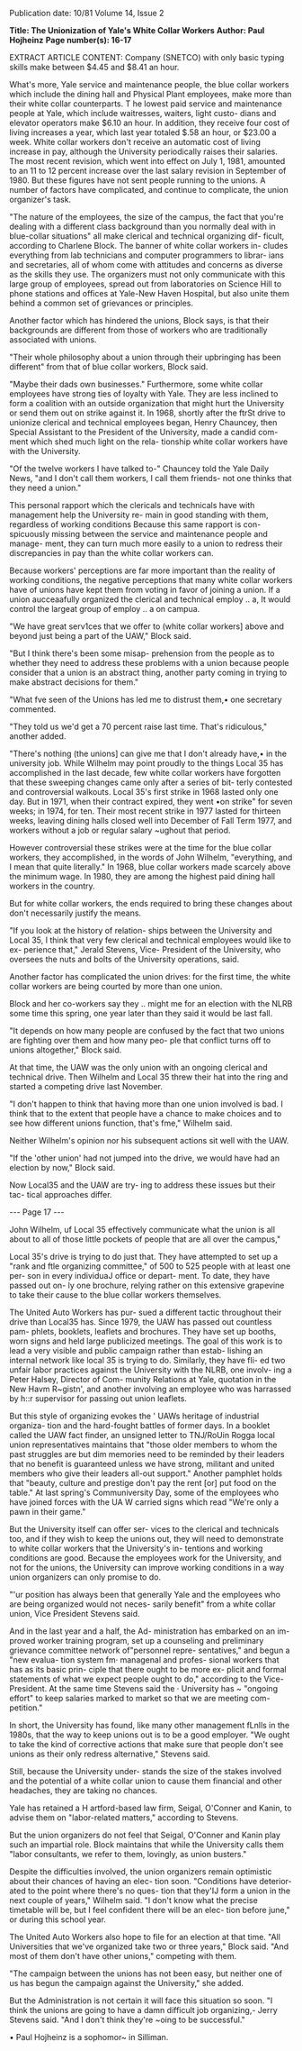 Publication date: 10/81
Volume 14, Issue 2

**Title: The Unionization of Yale's White Collar Workers**
**Author: Paul Hojheinz**
**Page number(s): 16-17**

EXTRACT ARTICLE CONTENT:
Company (SNETCO) with only basic 
typing skills make between $4.45 and 
$8.41 an hour. 

What's 
more, Yale service and 
maintenance people, the blue collar 
workers which include the dining hall 
and Physical Plant employees, make 
more 
than 
their white collar 
counterparts. T he lowest paid service 
and maintenance people at Yale, which 
include waitresses, waiters, light custo-
dians and elevator operators make 
$6.10 an hour. In addition, they receive 
four cost of living increases a year, 
which last year totaled $.58 an hour, or 
$23.00 a week. White collar workers 
don't receive an automatic cost of living 
increase in pay, although the University 
periodically raises their salaries. The 
most recent revision, which went into 
effect on July 1, 1981, amounted to an 
11 to 12 percent increase over the last 
salary revision in September of 1980. 
But these figures have not sent people 
running to the unions. A number of 
factors have complicated, and continue 
to complicate, the union organizer's 
task. 

"The nature of the employees, the 
size of the campus, the fact that you're 
dealing with a 
different class 
background than you normally deal 
with in blue-collar situations" all make 
clerical and technical organizing dif-
ficult, according to Charlene Block. 
The banner of white collar workers in-
cludes everything from lab technicians 
and computer programmers to librar-
ians and secretaries, all of whom come 
with attitudes and concerns as diverse 
as the skills they use. The organizers 
must not only communicate with this 
large group of employees, spread out 
from laboratories on Science Hill to 
phone stations and offices at Yale-New 
Haven Hospital, but also unite them 
behind a common set of grievances or 
principles. 

Another factor which has hindered 
the unions, Block says, is that their 
backgrounds are different from those of 
workers who are traditionally associated 
with unions. 

"Their whole philosophy about a 
union through their upbringing has 
been different" from that of blue collar 
workers, Block said. 

"Maybe their dads own businesses." 
Furthermore, some white collar 
employees have strong ties of loyalty 
with Yale. They are less inclined to 
form a 
coalition with an outside 
organization 
that 
might hurt the 
University or send them out on strike 
against it. In 1968, shortly after the ftrSt 
drive to unionize clerical and technical 
employees began, Henry Chauncey, 
then Special Assistant to the President 
of the University, made a candid com-
ment which shed much light on the rela-
tionship white collar workers have with 
the University. 

"Of the twelve workers I have talked 
to-" Chauncey told the Yale Daily 
News, "and I don't call them workers, I 
call them friends- not one thinks that 
they need a union." 

This personal rapport which the 
clericals and technicals have with 
management help the University re-
main in good standing with them, 
regardless of working conditions 
Because this same rapport is con-
spicuously missing between the service 
and maintenance people and manage-
ment, they can turn much more easily 
to a union to redress their discrepancies 
in pay than the white collar workers 
can. 

Because workers' perceptions are far 
more important than the reality of 
working conditions, the negative 
perceptions that many white collar 
workers have of unions have kept them 
from voting in favor of joining a union. 
If a union aucceaafully 
organized the clerical 
and technical employ .. a, 
It would control the 
largeat group of 
employ .. 
a on campua. 

"We have great serv1ces that we offer 
to (white collar workers] above and 
beyond just being a part of the UAW," 
Block said. 

"But I think there's been some misap-
prehension from the people as to 
whether they need to address these 
problems with a union because people 
consider that a union is an abstract 
thing, another party coming in trying to 
make abstract decisions for them." 

"What fve seen of the Unions has led 
me to distrust them,• one secretary 
commented. 

"They told us we'd get a 70 percent 
raise last time. 
That's ridiculous," 
another added. 

"There's nothing (the unions] can 
give me that I don't already have,• in 
the university job. 
While Wilhelm may point proudly to 
the things Local 35 has accomplished in 
the last decade, few white collar workers 
have forgotten that these sweeping 
changes came only after a series of bit-
terly contested and controversial 
walkouts. Local 35's first strike in 1968 
lasted only one day. But in 1971, when 
their contract expired, they went •on 
strike" for seven weeks; in 1974, for ten. 
Their most recent strike in 1977 lasted 
for thirteen weeks, leaving dining halls 
closed well into December of Fall Term 
1977, and workers without a job or 
regular salary ~ughout that period. 

However controversial these strikes 
were at the time for the blue collar 
workers, they accomplished, in the 
words of John Wilhelm, "everything, 
and I mean that quite literally." In 
1968, blue collar workers made scarcely 
above the minimum wage. In 1980, 
they are among the highest paid dining 
hall workers in the country. 

But for white collar workers, the ends 
required to bring these changes about 
don't necessarily justify the means. 

"If you look at the history of relation-
ships between the University and Local 
35, I think that very few clerical and 
technical employees would like to ex-
perience that," Jerald Stevens, Vice-
President of the University, 
who 
oversees the nuts and bolts of the 
University operations, said. 

Another factor has complicated the 
union drives: for the first time, the 
white collar workers are being courted 
by more than one union. 

Block and her co-workers say they .. 
might me for an election with the 
NLRB some time this spring, one year 
later than they said it would be last fall. 

"It depends on how many people are 
confused by the fact that two unions are 
fighting over them and how many peo-
ple that conflict turns off to unions 
altogether," Block said. 

At that time, the UAW was the only 
union with an ongoing clerical and 
technical drive. Then Wilhelm and 
Local 35 threw their hat into the ring 
and started a competing drive last 
November. 

"I don't happen to think that having 
more than one union involved is bad. I 
think that to the extent that people have 
a chance to make choices and to see how 
different unions function, that's fme," 
Wilhelm said. 

Neither Wilhelm's opinion nor his 
subsequent actions sit well with the 
UAW. 

"If the 'other union' had not jumped 
into the drive, we would have had an 
election by now," Block said. 

Now Local35 and the UAW are try-
ing to address these issues but their tac-
tical approaches differ. 


--- Page 17 ---

John Wilhelm, uf Local 35 
effectively communicate what the union is 
all about to all of those little pockets of 
people that are all over the campus," 

Local 35's drive is trying to do just 
that. They have attempted to set up a 
"rank and ftle organizing committee," of 
500 to 525 people with at least one per-
son in every individuaJ office or depart-
ment. To date, they have passed out on-
ly one brochure, relying rather on this 
extensive grapevine to take their cause 
to the blue collar workers themselves. 

The United Auto Workers has pur-
sued a different tactic throughout their 
drive than Local35 has. Since 1979, the 
UAW has passed out countless pam-
phlets, booklets, leaflets and brochures. 
They have set up booths, worn signs 
and held large publicized meetings. The 
goal of this work is to lead a very visible 
and public campaign rather than estab-
lishing an internal network like local 35 
is trying to do. Similarly, they have fli-
ed two unfair labor practices against the 
University with the NLRB, one involv-
ing a Peter Halsey, Director of Com-
munity Relations at Yale, quotation in 
the New Havm 
R~gistn', and another 
involving an employee 
who was 
harrassed by h::r supervisor for passing 
out union leaflets. 

But this style of organizing evokes the 
' UAWs heritage of industrial organiza-
tion and the hard-fought battles of 
former days. In a booklet called the 
UAW fact finder, an unsigned letter to 
TNJ/RoUin Rogga 
local union representatives maintains 
that "those older members to whom the 
past struggles are but dim memories 
need to be reminded by their leaders 
that no benefit is guaranteed unless we 
have strong, 
militant and united 
members who give their leaders all-out 
support." Another pamphlet holds that 
"beauty, culture and prestige don't pay 
the rent [or] put food on the table." At 
last spring's Communiversity Day, 
some of the employees who have joined 
forces with the UA W carried signs 
which read "We're only a pawn in their 
game." 

But the University itself can offer ser-
vices to the clerical and technicals too, 
and if they wish to keep the unions out, 
they will need to demonstrate to white 
collar workers that the University's in-
tentions and working conditions are 
good. Because the employees work for 
the University, and not for the unions, 
the University can improve working 
conditions in 
a 
way 
union 
organizers can only promise to do. 

"'ur position has always been that 
generally Yale and the employees who 
are being organized would not neces-
sarily benefit" from a white collar 
union, Vice President Stevens said. 

And in the last year and a half, the Ad-
ministration has embarked on an im-
proved worker training program, set up 
a counseling and preliminary grievance 
committee network of"personnel repre-
sentatives," and begun a "new evalua-
tion system fm· managenal and profes-
sional workers that has as its basic prin-
ciple that there ought to be more ex-
plicit and formal statements of what we 
expect people ought to do," according to 
the Vice-President. At the same time 
Stevens said the · University has ~ 
"ongoing effort" to keep salaries marked 
to market so that we are meeting com-
petition." 

In short, the University has found, 
like many other management fLnlls in 
the 1980s, that the way to keep unions 
out is to be a good employer. "We ought 
to take the kind of corrective actions 
that make sure that people don't see 
unions as their only redress alternative," 
Stevens said. 

Still, because the University under-
stands the size of the stakes involved 
and the potential of a white collar union 
to cause them financial and other 
headaches, they are taking no chances. 

Yale has retained a H artford-based law 
firm, Seigal, O'Conner and Kanin, to 
advise them on "labor-related matters," 
according to Stevens. 

But the union organizers do not feel 
that Seigal, O'Conner and Kanin play 
such an impartial role. Block maintains 
that while the University calls them 
"labor consultants, we refer to them, 
lovingly, as union busters." 

Despite the difficulties involved, the 
union organizers remain optimistic 
about their chances of having an elec-
tion soon. "Conditions have deterior-
ated to the point where there's no ques-
tion that they'IJ form a union in the next 
couple of years," Wilhelm said. "I don't 
know what the precise timetable will be, 
but I feel confident there will be an elec-
tion before june," or during this school 
year. 

The United Auto Workers also hope 
to file for an election at that time. "All 
Universities that we've organized take 
two or three years," Block said. "And 
most of them don't have other unions," 
competing with them. 

"The campaign between the unions 
has not been easy, but neither one of us 
has begun the campaign against the 
University," she added. 

But the Administration is not certain 
it will face this situation so soon. "I 
think the unions are going to have a 
damn difficult job organizing,- Jerry 
Stevens said. "And I don't think they're 
~oing to be successful." 

• 
Paul Hojheinz is a sophomor~ in Silliman.